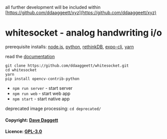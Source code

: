 all further development will be included within [https://github.com/ddaaggeett/xyz](https://github.com/ddaaggeett/xyz)

# whitesocket - analog handwriting i/o

prerequisite installs: [node.js](https://nodejs.org/en/download/), [python](https://www.python.org/downloads/), [rethinkDB](https://rethinkdb.com/docs/install/), [expo-cli](https://docs.expo.dev/get-started/installation/#installing-expo-cli), [yarn](https://classic.yarnpkg.com/lang/en/docs/install/#debian-stable)

read the [documentation](https://github.com/ddaaggeett/whitesocket/wiki)

	git clone https://github.com/ddaaggeett/whitesocket.git
	cd whitesocket
	yarn
	pip install opencv-contrib-python

- `npm run server` - start server
- `npm run web` - start web app
- `npm start` - start native app

deprecated image processing: `cd deprecated/`

#### Copyright: [Dave Daggett](https://ddaaggeett.github.io/ddaaggeett)

#### Licence: **[GPL-3.0](https://github.com/ddaaggeett/whitesocket/blob/master/LICENSE)**
